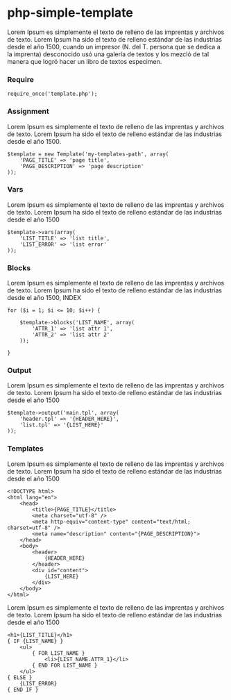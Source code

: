 # php-simple-template

Lorem Ipsum es simplemente el texto de relleno de las imprentas y archivos de texto. Lorem Ipsum ha sido el texto de relleno estándar de las industrias desde el año 1500, cuando un impresor (N. del T. persona que se dedica a la imprenta) desconocido usó una galería de textos y los mezcló de tal manera que logró hacer un libro de textos especimen.

### Require

    require_once('template.php');
    
### Assignment

Lorem Ipsum es simplemente el texto de relleno de las imprentas y archivos de texto. Lorem Ipsum ha sido el texto de relleno estándar de las industrias desde el año 1500.

    $template = new Template('my-templates-path', array(
        'PAGE_TITLE' => 'page title',
        'PAGE_DESCRIPTION' => 'page description'
    ));

### Vars

Lorem Ipsum es simplemente el texto de relleno de las imprentas y archivos de texto. Lorem Ipsum ha sido el texto de relleno estándar de las industrias desde el año 1500

    $template->vars(array(
        'LIST_TITLE' => 'list title',
        'LIST_ERROR' => 'list error'
    ));
    
### Blocks

Lorem Ipsum es simplemente el texto de relleno de las imprentas y archivos de texto. Lorem Ipsum ha sido el texto de relleno estándar de las industrias desde el año 1500, INDEX  

    for ($i = 1; $i <= 10; $i++) {
    
        $template->blocks('LIST_NAME', array(
            'ATTR_1' => 'list attr 1',
            'ATTR_2' => 'list attr 2'
        ));
        
    }

### Output

Lorem Ipsum es simplemente el texto de relleno de las imprentas y archivos de texto. Lorem Ipsum ha sido el texto de relleno estándar de las industrias desde el año 1500

    $template->output('main.tpl', array(
        'header.tpl' => '{HEADER_HERE}',
        'list.tpl' => '{LIST_HERE}'
    ));
    
### Templates

Lorem Ipsum es simplemente el texto de relleno de las imprentas y archivos de texto. Lorem Ipsum ha sido el texto de relleno estándar de las industrias desde el año 1500
    
    <!DOCTYPE html>
    <html lang="en">
        <head>
            <title>{PAGE_TITLE}</title>
            <meta charset="utf-8" />
            <meta http-equiv="content-type" content="text/html; charset=utf-8" />
            <meta name="description" content="{PAGE_DESCRIPTION}">
        </head>
        <body>
            <header>
                {HEADER_HERE}
            </header>
            <div id="content">
                {LIST_HERE}
            </div>
        </body>
    </html>

Lorem Ipsum es simplemente el texto de relleno de las imprentas y archivos de texto. Lorem Ipsum ha sido el texto de relleno estándar de las industrias desde el año 1500
    
    <h1>{LIST_TITLE}</h1>
    { IF {LIST_NAME} }
        <ul>
            { FOR LIST_NAME }
                <li>{LIST_NAME.ATTR_1}</li>
            { END FOR LIST_NAME }
        </ul>
    { ELSE }
        {LIST_ERROR}
    { END IF }
    
